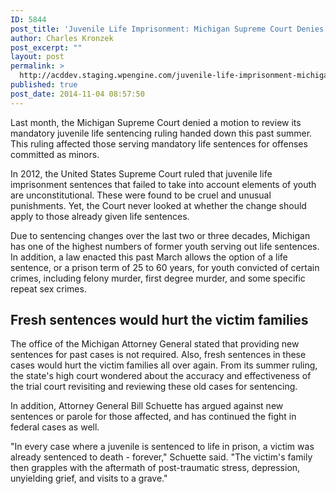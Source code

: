 ```yaml
---
ID: 5844
post_title: 'Juvenile Life Imprisonment: Michigan Supreme Court Denies Review'
author: Charles Kronzek
post_excerpt: ""
layout: post
permalink: >
  http://acddev.staging.wpengine.com/juvenile-life-imprisonment-michigan-supreme-court-denies-review.html
published: true
post_date: 2014-11-04 08:57:50
---
```

Last month, the Michigan Supreme Court denied a motion to review its mandatory juvenile life sentencing ruling handed down this past summer. This ruling affected those serving mandatory life sentences for offenses committed as minors.

In 2012, the United States Supreme Court ruled that juvenile life imprisonment sentences that failed to take into account elements of youth are unconstitutional. These were found to be cruel and unusual punishments. Yet, the Court never looked at whether the change should apply to those already given life sentences.<!--more-->

Due to sentencing changes over the last two or three decades, Michigan has one of the highest numbers of former youth serving out life sentences. In addition, a law enacted this past March allows the option of a life sentence, or a prison term of 25 to 60 years, for youth convicted of certain crimes, including felony murder, first degree murder, and some specific repeat sex crimes.

<h2>Fresh sentences would hurt the victim families</h2>

The office of the Michigan Attorney General stated that providing new sentences for past cases is not required. Also, fresh sentences in these cases would hurt the victim families all over again. From its summer ruling, the state's high court wondered about the accuracy and effectiveness of the trial court revisiting and reviewing these old cases for sentencing.

In addition, Attorney General Bill Schuette has argued against new sentences or parole for those affected, and has continued the fight in federal cases as well.

"In every case where a juvenile is sentenced to life in prison, a victim was already sentenced to death - forever," Schuette said. "The victim's family then grapples with the aftermath of post-traumatic stress, depression, unyielding grief, and visits to a grave."